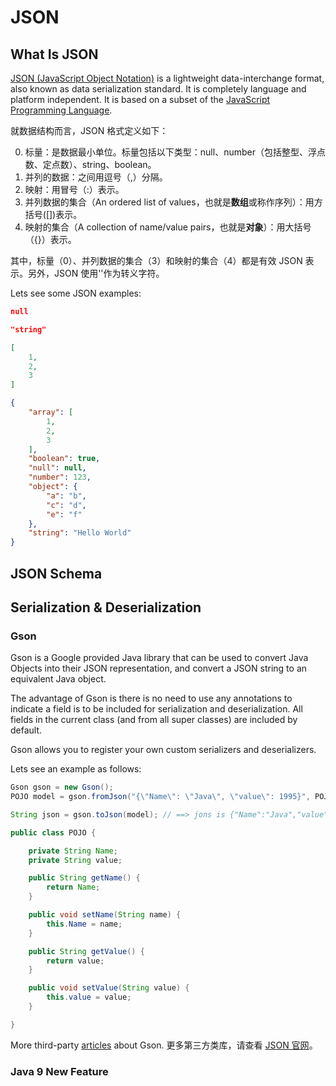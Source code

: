 # JSON

## What Is JSON

[JSON (JavaScript Object Notation)](http://www.json.org/) is a lightweight data-interchange format, also known as data serialization standard. It is completely language and platform independent. It is based on a subset of the [JavaScript Programming Language](http://javascript.crockford.com/).

就数据结构而言，JSON 格式定义如下：

0. 标量：是数据最小单位。标量包括以下类型：null、number（包括整型、浮点数、定点数）、string、boolean。
1. 并列的数据：之间用逗号（,）分隔。
2. 映射：用冒号（:）表示。
3. 并列数据的集合（An ordered list of values，也就是**数组**或称作序列）：用方括号([])表示。
4. 映射的集合（A collection of name/value pairs，也就是**对象**）：用大括号（{}）表示。

其中，标量（0）、并列数据的集合（3）和映射的集合（4）都是有效 JSON 表示。另外，JSON 使用'\'作为转义字符。

Lets see some JSON examples:

```JSON
null
```

```JSON
"string"
```

```JSON
[
    1,
    2,
    3
]
```

```JSON
{
    "array": [
        1,
        2,
        3
    ],
    "boolean": true,
    "null": null,
    "number": 123,
    "object": {
        "a": "b",
        "c": "d",
        "e": "f"
    },
    "string": "Hello World"
}
```

## JSON Schema

## Serialization & Deserialization

### Gson

Gson is a Google provided Java library that can be used to convert Java Objects into their JSON representation, and convert a JSON string to an equivalent Java object.

The advantage of Gson is there is no need to use any annotations to indicate a field is to be included for serialization and deserialization. All fields in the current class (and from all super classes) are included by default.

Gson allows you to register your own custom serializers and deserializers.

Lets see an example as follows:

```Java
Gson gson = new Gson();
POJO model = gson.fromJson("{\"Name\": \"Java\", \"value\": 1995}", POJO.class);

String json = gson.toJson(model); // ==> jons is {"Name":"Java","value":"1995"}
```

```Java
public class POJO {

    private String Name;
    private String value;

    public String getName() {
        return Name;
    }

    public void setName(String name) {
        this.Name = name;
    }

    public String getValue() {
        return value;
    }

    public void setValue(String value) {
        this.value = value;
    }

}
```

More third-party [articles](http://www.javacreed.com/category/gson/) about Gson. 更多第三方类库，请查看 [JSON 官网](http://www.json.org/)。

### Java 9 New Feature
